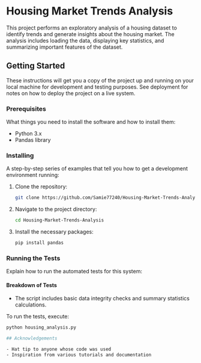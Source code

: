 # Housing Market Trends Analysis

This project performs an exploratory analysis of a housing dataset to identify trends and generate insights about the housing market. The analysis includes loading the data, displaying key statistics, and summarizing important features of the dataset.

## Getting Started

These instructions will get you a copy of the project up and running on your local machine for development and testing purposes. See deployment for notes on how to deploy the project on a live system.

### Prerequisites

What things you need to install the software and how to install them:

- Python 3.x
- Pandas library

### Installing

A step-by-step series of examples that tell you how to get a development environment running:

1. Clone the repository:
    ```sh
    git clone https://github.com/Samie77240/Housing-Market-Trends-Analysis.git
    ```

2. Navigate to the project directory:
    ```sh
    cd Housing-Market-Trends-Analysis
    ```

3. Install the necessary packages:
    ```sh
    pip install pandas
    ```

### Running the Tests

Explain how to run the automated tests for this system:

#### Breakdown of Tests

- The script includes basic data integrity checks and summary statistics calculations.

To run the tests, execute:
```sh
python housing_analysis.py

## Acknowledgements

- Hat tip to anyone whose code was used
- Inspiration from various tutorials and documentation

